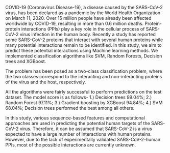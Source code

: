 COVID-19 (Coronavirus Disease-19), a disease caused by the SARS-CoV-2 virus, has been declared as a pandemic by the World Health Organization on March 11, 2020. Over 15 million people have already been affected worldwide by COVID-19, resulting in more than 0.6 million deaths. Protein-protein interactions (PPIs) play a key role in the cellular process of SARS-CoV-2 virus infection in the human body. Recently a study has reported some SARS-CoV-2 proteins that interact with several human proteins while many potential interactions remain to be identified. In this study, we aim to predict these potential interactions using Machine learning methods. We implemented classification algorithms like SVM, Random Forests, Decision trees and XGBoost. 

The problem has been posed as a two-class classification problem, where the two classes correspond to the interacting and non-interacting proteins of the virus and the host, respectively. 

All the algorithms were fairly successful to perform predictions on the test dataset. The model score is as follows-
1.)	Decision trees 99.04%;
2.)	Random Forest 97.11%;
3.)	Gradient boosting by XGBoost 94.84%;
4.)	SVM 68.04%;
Decision trees performed the best among all others.

In this study, various sequence-based features and computational approaches are used in predicting the potential human targets of the SARS-CoV-2 virus. Therefore, it can be assumed that SARS-CoV-2 is a virus expected to have a large number of interactions with human proteins. However, due to the lack of experimentally validated SARS-CoV-2-human PPIs, most of the possible interactions are currently unknown.

